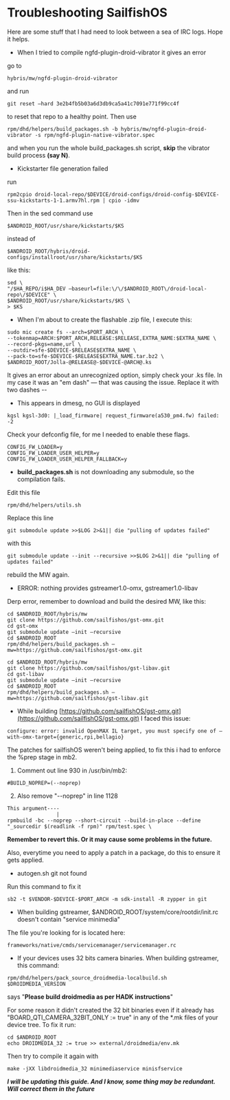 # Troubleshooting SailfishOS
Here are some stuff that I had need to look between a sea of IRC logs. Hope it helps.

- When I tried to compile ngfd-plugin-droid-vibrator it gives an error

go to 
```
hybris/mw/ngfd-plugin-droid-vibrator
```
and run 
```
git reset —hard 3e2b4fb5b03a6d3db9ca5a41c7091e771f99cc4f
``` 
to reset that repo to a healthy point. Then use 
```
rpm/dhd/helpers/build_packages.sh -b hybris/mw/ngfd-plugin-droid-vibrator -s rpm/ngfd-plugin-native-vibrator.spec
``` 
and when you run the whole build_packages.sh script, **skip** the vibrator build process **(say N)**.

- Kickstarter file generation failed

run 
```
rpm2cpio droid-local-repo/$DEVICE/droid-configs/droid-config-$DEVICE-ssu-kickstarts-1-1.armv7hl.rpm | cpio -idmv
```
Then in the sed command use 
```
$ANDROID_ROOT/usr/share/kickstarts/$KS
``` 
instead of 
```
$ANDROID_ROOT/hybris/droid-configs/installroot/usr/share/kickstarts/$KS
```
like this:
```
sed \
"/$HA_REPO/i$HA_DEV —baseurl=file:\/\/$ANDROID_ROOT\/droid-local-repo\/$DEVICE" \
$ANDROID_ROOT/usr/share/kickstarts/$KS \
> $KS
```

- When I'm about to create the flashable .zip file, I execute this:

```
sudo mic create fs --arch=$PORT_ARCH \
--tokenmap=ARCH:$PORT_ARCH,RELEASE:$RELEASE,EXTRA_NAME:$EXTRA_NAME \
--record-pkgs=name,url \
--outdir=sfe-$DEVICE-$RELEASE$EXTRA_NAME \
--pack-to=sfe-$DEVICE-$RELEASE$EXTRA_NAME.tar.bz2 \
$ANDROID_ROOT/Jolla-@RELEASE@-$DEVICE-@ARCH@.ks
```

It gives an error about an unrecognized option, simply check your .ks file. In my case it was an "em dash" — that was causing the issue.
Replace it with two dashes --

- This appears in dmesg, no GUI is displayed
```
kgsl kgsl-3d0: |_load_firmware| request_firmware(a530_pm4.fw) failed: -2
```
Check your defconfig file, for me I needed to enable these flags.
```
CONFIG_FW_LOADER=y
CONFIG_FW_LOADER_USER_HELPER=y
CONFIG_FW_LOADER_USER_HELPER_FALLBACK=y
```

- **build_packages.sh** is not downloading any submodule, so the compilation fails.

Edit this file

```
rpm/dhd/helpers/utils.sh

```

Replace this line

```
git submodule update >>$LOG 2>&1|| die "pulling of updates failed"

```

with this

```
git submodule update --init --recursive >>$LOG 2>&1|| die "pulling of updates failed"
```

rebuild the MW again.

- ERROR: nothing provides gstreamer1.0-omx, gstreamer1.0-libav

Derp error, remember to download and build the desired MW, like this:

```
cd $ANDROID_ROOT/hybris/mw
git clone https://github.com/sailfishos/gst-omx.git
cd gst-omx
git submodule update —init —recursive
cd $ANDROID_ROOT
rpm/dhd/helpers/build_packages.sh —mw=https://github.com/sailfishos/gst-omx.git

cd $ANDROID_ROOT/hybris/mw
git clone https://github.com/sailfishos/gst-libav.git
cd gst-libav
git submodule update —init —recursive
cd $ANDROID_ROOT
rpm/dhd/helpers/build_packages.sh —mw=https://github.com/sailfishos/gst-libav.git
```

- While building [https://github.com/sailfishOS/gst-omx.git](https://github.com/sailfishOS/gst-omx.git) I faced this issue:

```
configure: error: invalid OpenMAX IL target, you must specify one of —with-omx-target={generic,rpi,bellagio}
```

The patches for sailfishOS weren't being applied, to fix this i had to enforce the %prep stage in mb2.

1. Comment out line 930 in /usr/bin/mb2:

```
#BUILD_NOPREP=(--noprep)

```
2. Also remove "--noprep" in line 1128

```
This argument----
                |
rpmbuild -bc --noprep --short-circuit --build-in-place --define "_sourcedir $(readlink -f rpm)" rpm/test.spec \

```

**Remember to revert this. Or it may cause some problems in the future.**

Also, everytime you need to apply a patch in a package, do this to ensure it gets applied.


- autogen.sh git not found

Run this command to fix it 

```
sb2 -t $VENDOR-$DEVICE-$PORT_ARCH -m sdk-install -R zypper in git
```

- When building gstreamer, $ANDROID_ROOT/system/core/rootdir/init.rc doesn't contain "service minimedia" 

The file you're looking for is located here: 

```
frameworks/native/cmds/servicemanager/servicemanager.rc
```


- If your devices uses 32 bits camera binaries. When building gstreamer, this command:

```
rpm/dhd/helpers/pack_source_droidmedia-localbuild.sh $DROIDMEDIA_VERSION
```

says "**Please build droidmedia as per HADK instructions**"

For some reason it didn't created the 32 bit binaries even if it already has "BOARD_QTI_CAMERA_32BIT_ONLY := true" in any of the \*.mk files of your device tree. To fix it run:

```
cd $ANDROID_ROOT
echo DROIDMEDIA_32 := true >> external/droidmedia/env.mk
```

Then try to compile it again with

```
make -jXX libdroidmedia_32 minimediaservice minisfservice
```


***I will be updating this guide. And I know, some thing may be redundant. Will correct them in the future***
